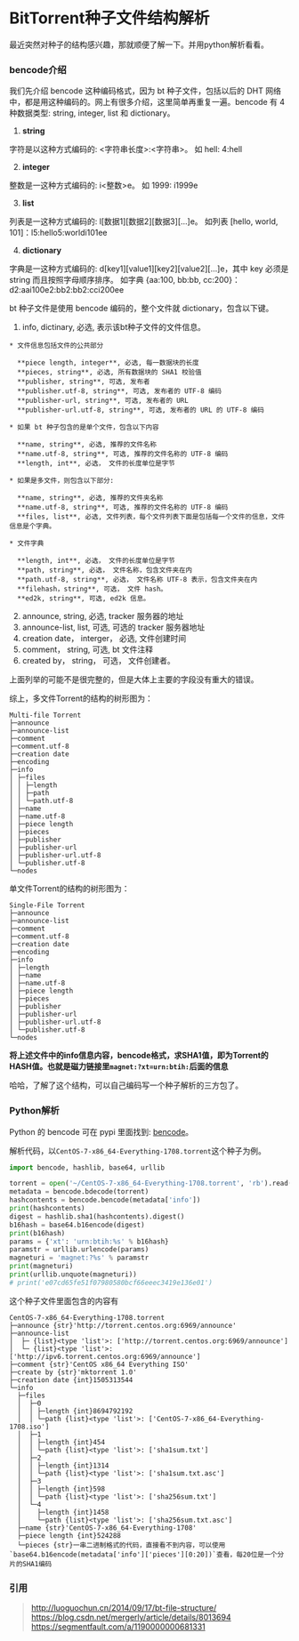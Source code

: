 # BitTorrent种子文件结构解析

最近突然对种子的结构感兴趣，那就顺便了解一下。并用python解析看看。

### bencode介绍
我们先介绍 bencode 这种编码格式，因为 bt 种子文件，包括以后的 DHT 网络中，都是用这种编码的。网上有很多介绍，这里简单再重复一遍。bencode 有 4 种数据类型: string, integer, list 和 dictionary。

  1. **string**
  
  字符是以这种方式编码的: <字符串长度>:<字符串>。
  如 hell: 4:hell
  
  2. **integer**
  
  整数是一这种方式编码的: i<整数>e。
  如 1999: i1999e
  
  3. **list**
  
  列表是一这种方式编码的: l[数据1][数据2][数据3][…]e。
  如列表 [hello, world, 101]：l5:hello5:worldi101ee
  
  4. **dictionary**
  
  字典是一这种方式编码的: d[key1][value1][key2][value2][…]e，其中 key 必须是 string 而且按照字母顺序排序。
  如字典 {aa:100, bb:bb, cc:200}： d2:aai100e2:bb2:bb2:cci200ee

bt 种子文件是使用 bencode 编码的，整个文件就 dictionary，包含以下键。

  1. info, dictinary, 必选, 表示该bt种子文件的文件信息。

    * 文件信息包括文件的公共部分

      **piece length, integer**, 必选, 每一数据块的长度  
      **pieces, string**, 必选, 所有数据块的 SHA1 校验值  
      **publisher, string**, 可选, 发布者  
      **publisher.utf-8, string**, 可选, 发布者的 UTF-8 编码  
      **publisher-url, string**, 可选, 发布者的 URL  
      **publisher-url.utf-8, string**, 可选, 发布者的 URL 的 UTF-8 编码  
      
    * 如果 bt 种子包含的是单个文件，包含以下内容
      
      **name, string**, 必选, 推荐的文件名称  
      **name.utf-8, string**, 可选, 推荐的文件名称的 UTF-8 编码  
      **length, int**, 必选， 文件的长度单位是字节  
      
    * 如果是多文件，则包含以下部分:
      
      **name, string**, 必选, 推荐的文件夹名称  
      **name.utf-8, string**, 可选, 推荐的文件名称的 UTF-8 编码  
      **files, list**, 必选, 文件列表，每个文件列表下面是包括每一个文件的信息，文件信息是个字典。  

    * 文件字典
      
      **length, int**, 必选， 文件的长度单位是字节  
      **path, string**, 必选， 文件名称，包含文件夹在内  
      **path.utf-8, string**, 必选， 文件名称 UTF-8 表示，包含文件夹在内  
      **filehash，string**, 可选， 文件 hash。  
      **ed2k, string**, 可选, ed2k 信息。  

  2. announce, string, 必选, tracker 服务器的地址
  3. announce-list, list, 可选, 可选的 tracker 服务器地址
  4. creation date， interger， 必选, 文件创建时间
  5. comment， string, 可选, bt 文件注释
  6. created by， string， 可选， 文件创建者。

上面列举的可能不是很完整的，但是大体上主要的字段没有重大的错误。

综上，多文件Torrent的结构的树形图为：

    Multi-file Torrent
    ├─announce
    ├─announce-list
    ├─comment
    ├─comment.utf-8
    ├─creation date
    ├─encoding
    ├─info
    │ ├─files
    │ │ ├─length
    │ │ ├─path
    │ │ └─path.utf-8
    │ ├─name
    │ ├─name.utf-8
    │ ├─piece length
    │ ├─pieces
    │ ├─publisher
    │ ├─publisher-url
    │ ├─publisher-url.utf-8
    │ └─publisher.utf-8
    └─nodes

单文件Torrent的结构的树形图为：

    Single-File Torrent
    ├─announce
    ├─announce-list
    ├─comment
    ├─comment.utf-8
    ├─creation date
    ├─encoding
    ├─info
    │ ├─length
    │ ├─name
    │ ├─name.utf-8
    │ ├─piece length
    │ ├─pieces
    │ ├─publisher
    │ ├─publisher-url
    │ ├─publisher-url.utf-8
    │ └─publisher.utf-8
    └─nodes

**将上述文件中的info信息内容，bencode格式，求SHA1值，即为Torrent的HASH值。也就是磁力链接里`magnet:?xt=urn:btih:`后面的信息**

哈哈，了解了这个结构，可以自己编码写一个种子解析的三方包了。

### Python解析

Python 的 bencode 可在 pypi 里面找到: [bencode](https://pypi.org/project/bencode/1.0/)。

解析代码，以`CentOS-7-x86_64-Everything-1708.torrent`这个种子为例。
```python
import bencode, hashlib, base64, urllib

torrent = open('~/CentOS-7-x86_64-Everything-1708.torrent', 'rb').read()
metadata = bencode.bdecode(torrent)
hashcontents = bencode.bencode(metadata['info'])
print(hashcontents)
digest = hashlib.sha1(hashcontents).digest()
b16hash = base64.b16encode(digest)
print(b16hash)
params = {'xt': 'urn:btih:%s' % b16hash}
paramstr = urllib.urlencode(params)
magneturi = 'magnet:?%s' % paramstr
print(magneturi)
print(urllib.unquote(magneturi))
# print('e07cd65fe51f07980580bcf66eeec3419e136e01')
```
这个种子文件里面包含的内容有

    CentOS-7-x86_64-Everything-1708.torrent
    ├─announce {str}'http://torrent.centos.org:6969/announce'
    ├─announce-list
    │  ├─ {list}<type 'list'>: ['http://torrent.centos.org:6969/announce']
    │  └─ {list}<type 'list'>: ['http://ipv6.torrent.centos.org:6969/announce']
    ├─comment {str}'CentOS x86_64 Everything ISO'
    ├─create by {str}'mktorrent 1.0'
    ├─creation date {int}1505313544
    └─info
      ├─files
      │  ├─0
      │  │ ├─length {int}8694792192
      │  │ └─path {list}<type 'list'>: ['CentOS-7-x86_64-Everything-1708.iso']
      │  ├─1
      │  │ ├─length {int}454
      │  │ └─path {list}<type 'list'>: ['sha1sum.txt']
      │  ├─2
      │  │ ├─length {int}1314
      │  │ └─path {list}<type 'list'>: ['sha1sum.txt.asc']
      │  ├─3
      │  │ ├─length {int}598
      │  │ └─path {list}<type 'list'>: ['sha256sum.txt']
      │  └─4
      │    ├─length {int}1458
      │    └─path {list}<type 'list'>: ['sha256sum.txt.asc']
      ├─name {str}'CentOS-7-x86_64-Everything-1708'
      ├─piece length {int}524288
      └─pieces {str}一串二进制格式的代码，直接看不到内容，可以使用`base64.b16encode(metadata['info']['pieces'][0:20])`查看，每20位是一个分片的SHA1编码



### 引用
> http://luoguochun.cn/2014/09/17/bt-file-structure/
> https://blog.csdn.net/mergerly/article/details/8013694
> https://segmentfault.com/a/1190000000681331

